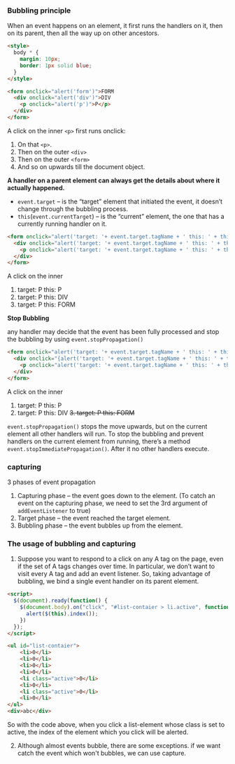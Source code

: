### Bubbling principle

When an event happens on an element, it first runs the handlers on it, then on its parent, then all the way up on other ancestors.

```html
<style>
  body * {
    margin: 10px;
    border: 1px solid blue;
  }
</style>

<form onclick="alert('form')">FORM
  <div onclick="alert('div')">DIV
    <p onclick="alert('p')">P</p>
  </div>
</form>
```
A click on the inner `<p>` first runs onclick:

1. On that `<p>`.
2. Then on the outer `<div>`
3. Then on the outer `<form>`
4. And so on upwards till the document object.

**A handler on a parent element can always get the details about where it actually happened.**

+ `event.target` – is the “target” element that initiated the event, it doesn’t change through the bubbling process.
+ `this`(`event.currentTarget`) – is the “current” element, the one that has a currently running handler on it.

```HTML
<form onclick="alert('target: '+ event.target.tagName + ' this: ' + this.tagName)">FORM
  <div onclick="alert('target: '+ event.target.tagName + ' this: ' + this.tagName)">DIV
    <p onclick="alert('target: '+ event.target.tagName + ' this: ' + this.tagName)">P</p>
  </div>
</form>
```

A click on the inner <p>
1. target: P this: P
2. target: P this: DIV
3. target: P this: FORM

**Stop Bubbling**

any handler may decide that the event has been fully processed and stop the bubbling by using `event.stopPropagation()`

```HTML
<form onclick="alert('target: '+ event.target.tagName + ' this: ' + this.tagName)">FORM
  <div onclick="{alert('target: '+ event.target.tagName + ' this: ' + this.tagName);event.stopPropagation()}">DIV
    <p onclick="alert('target: '+ event.target.tagName + ' this: ' + this.tagName)">P</p>
  </div>
</form>
```

A click on the inner <p>
1. target: P this: P
2. target: P this: DIV
<del>3. target: P this: FORM

`event.stopPropagation()` stops the move upwards, but on the current element all other handlers will run.
To stop the bubbling and prevent handlers on the current element from running, there’s a method `event.stopImmediatePropagation()`. After it no other handlers execute.

### capturing

3 phases of event propagation

1. Capturing phase – the event goes down to the element. (To catch an event on the capturing phase, we need to set the 3rd argument of `addEventListener` to true)
2. Target phase – the event reached the target element.
3. Bubbling phase – the event bubbles up from the element.


### The usage of bubbling and capturing
1. Suppose you want to respond to a click on any A tag on the page, even if the set of A tags changes over time. In particular, we don’t want to visit every A tag and add an event listener.
So, taking advantage of bubbling, we bind a single event handler on its parent element.

```HTML
<script>
  $(document).ready(function() {
    $(document.body).on("click", "#list-contaier > li.active", function() {
      alert($(this).index());
    })
  });
</script>

<ul id="list-contaier">
	<li>0</li>
	<li>0</li>
	<li>0</li>
	<li>0</li>
	<li class="active">0</li>
	<li>0</li>
	<li class="active">0</li>
	<li>0</li>
</ul>
<div>abc</div>
```
So with the code above, when you click a list-element whose class is set to active, the index of the element which you click will be alerted.

2. Although almost events bubble, there are some exceptions.
if we want catch the event which won't bubbles, we can use capture.


